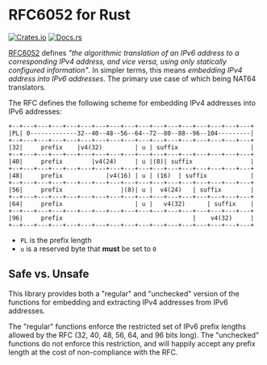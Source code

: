 # RFC6052 for Rust
[![Crates.io](https://img.shields.io/crates/v/rfc6052)](https://crates.io/crates/rfc6052)
[![Docs.rs](https://docs.rs/rfc6052/badge.svg)](https://docs.rs/rfc6052)

[RFC6052](https://datatracker.ietf.org/doc/html/rfc6052) defines *"the algorithmic translation of an IPv6 address to a corresponding IPv4 address, and vice versa, using only statically configured information"*. In simpler terms, this means *embedding IPv4 address into IPv6 addresses*. The primary use case of which being NAT64 translators.

The RFC defines the following scheme for embedding IPv4 addresses into IPv6 addresses:

```text
+--+---+---+---+---+---+---+---+---+---+---+---+---+---+---+---+---+
|PL| 0-------------32--40--48--56--64--72--80--88--96--104---------|
+--+---+---+---+---+---+---+---+---+---+---+---+---+---+---+---+---+
|32|     prefix    |v4(32)         | u | suffix                    |
+--+---+---+---+---+---+---+---+---+---+---+---+---+---+---+---+---+
|40|     prefix        |v4(24)     | u |(8)| suffix                |
+--+---+---+---+---+---+---+---+---+---+---+---+---+---+---+---+---+
|48|     prefix            |v4(16) | u | (16)  | suffix            |
+--+---+---+---+---+---+---+---+---+---+---+---+---+---+---+---+---+
|56|     prefix                |(8)| u |  v4(24)   | suffix        |
+--+---+---+---+---+---+---+---+---+---+---+---+---+---+---+---+---+
|64|     prefix                    | u |   v4(32)      | suffix    |
+--+---+---+---+---+---+---+---+---+---+---+---+---+---+---+---+---+
|96|     prefix                                    |    v4(32)     |
+--+---+---+---+---+---+---+---+---+---+---+---+---+---+---+---+---+
```

- `PL` is the prefix length
- `u` is a reserved byte that **must** be set to `0`

## Safe vs. Unsafe

This library provides both a "regular" and "unchecked" version of the functions for embedding and extracting IPv4 addresses from IPv6 addresses.

The "regular" functions enforce the restricted set of IPv6 prefix lengths allowed by the RFC (32, 40, 48, 56, 64, and 96 bits long). The "unchecked" functions do not enforce this restriction, and will happily accept any prefix length at the cost of non-compliance with the RFC.

